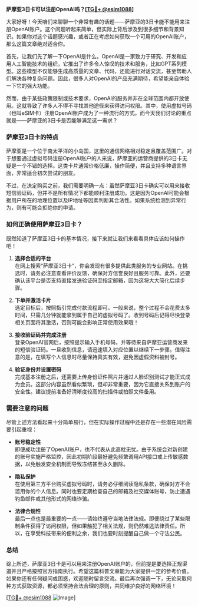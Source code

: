 **萨摩亚3日卡可以注册OpenAI吗？[[TG💪+ @esim1088](https://t.me/s/esim1088)]**

大家好呀！今天咱们来聊聊一个非常有趣的话题——萨摩亚的3日卡能不能用来注册OpenAI账户。这个问题听起来简单，但实际上背后涉及到很多细节和背景知识。如果你对这个话题感兴趣，或者正在考虑如何获取一个可用的OpenAI账户，那么这篇文章绝对适合你。

首先，让我们先了解一下OpenAI是什么。OpenAI是一家致力于研究、开发和应用人工智能技术的组织，它推出了许多令人惊叹的技术和服务，比如GPT系列模型。这些模型不仅能够生成高质量的文章、代码，还能进行对话交流，甚至帮助人们解决各种复杂问题。因此，很多人对OpenAI的产品充满期待，希望能亲自体验一下它的强大功能。

然而，由于某些政策限制或技术要求，OpenAI的服务并非在全球范围内都开放使用。这就导致了许多人不得不寻找其他途径来获得访问权限。其中，使用虚拟号码（也叫eSIM卡）注册OpenAI账户成为了一种流行的方式。而今天我们讨论的重点就是——萨摩亚的3日卡是否能够满足这一需求？

### 萨摩亚3日卡的特点

萨摩亚是一个位于南太平洋的小岛国，这里的通信网络相对稳定且覆盖范围广。对于想要通过虚拟号码注册OpenAI账户的人来说，萨摩亚的运营商提供的3日卡无疑是一个不错的选择。这类卡片通常价格低廉，操作简便，并且支持多种语言界面，非常适合初次尝试的朋友。

不过，在决定购买之前，我们需要明确一点：虽然萨摩亚3日卡确实可以用来接收短信验证码，但并不是所有情况下都能顺利注册成功。这是因为OpenAI可能会根据用户所在的地理位置以及IP地址等因素判断其合法性。如果系统检测到异常行为，则有可能会拒绝你的申请。

### 如何正确使用萨摩亚3日卡？

既然知道了萨摩亚3日卡的基本情况，接下来就让我们来看看具体应该如何操作吧！

1. **选择合适的平台**  
   在网上搜索“萨摩亚3日卡”，你会发现有很多提供此类服务的专业网站。在挑选时，请务必注意查看评价反馈，确保对方信誉良好且服务可靠。此外，还要确认该平台是否支持直接发送验证码至指定邮箱，因为这将大大简化后续步骤。

2. **下单并激活卡片**  
   选定目标后，按照指引完成付款流程即可。一般来说，整个过程不会花费太多时间，只需几分钟就能拿到属于自己的虚拟号码了。收到号码后记得尽快登录相关页面将其激活，否则可能会影响正常使用效果哦！

3. **接收验证码并完成注册**  
   登录OpenAI官网后，按照提示输入手机号码，并等待来自萨摩亚运营商发来的短信验证码。一旦收到信息，请迅速填入对应位置以继续下一步骤。值得注意的是，在填写个人信息时尽量保持真实有效，避免因虚假资料被封号。

4. **验证身份并设置密码**  
   完成基本注册之后，还需要上传身份证件照片并通过人脸识别测试才能正式成为会员。这部分内容虽然看似繁琐，但却非常重要，因为它直接关系到账户的安全性。建议提前准备好清晰度较高的扫描件或拍照文件备用。

### 需要注意的问题

尽管上述方法看起来十分简单易行，但在实际操作过程中还是存在一些潜在风险需要引起重视：

- **账号稳定性**  
  即便成功注册了OpenAI账户，也不代表从此高枕无忧。由于系统会对新创建的账号实施严格监控，因此初期阶段最好避免频繁调用API接口或上传敏感数据，以免触发安全机制而导致冻结甚至永久删除。

- **隐私保护**  
  在使用第三方平台购买虚拟号码时，请务必仔细阅读隐私条款，确保对方不会滥用你的个人信息。同时也要定期检查自己的邮箱及社交媒体账号，防止遭遇钓鱼邮件或其他形式的网络诈骗。

- **法律合规性**  
  最后一点也是最重要的一点——请始终遵守当地法律法规。即便绕过了某些限制条件获得了访问权限，但如果触犯了相关法规，则仍然难逃法律责任。所以，在享受科技带来的便利之余，我们也要时刻提醒自己做一个守法公民。

### 总结

综上所述，萨摩亚3日卡是可以用来注册OpenAI账户的，但前提是要选择正规渠道并且严格按照官方指南执行。希望这篇科普文章能为大家提供一定的参考价值。如果你还有任何疑问或困惑，欢迎随时留言交流。最后再次强调一下，无论采取何种方式获取资源，都必须坚持合法合理的原则，共同维护良好的网络环境！

[[TG💪+ @esim1088](https://t.me/s/esim1088) ![Image](https://i.postimg.cc/4NQfJmqS/Snipaste-2025-05-13-00-14-12.png)]